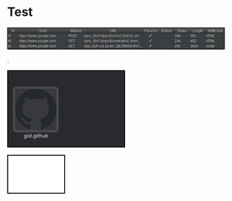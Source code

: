 # Test

![](.gitbook/assets/image%20%281%29%20%281%29.png)

.

![](.gitbook/assets/testimage.png)

![](.gitbook/assets/image.png)

